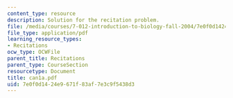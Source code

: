 ```yaml
---
content_type: resource
description: Solution for the recitation problem.
file: /media/courses/7-012-introduction-to-biology-fall-2004/7e0f0d1424e9671f83af7e3c9f5438d3_can1a.pdf
file_type: application/pdf
learning_resource_types:
- Recitations
ocw_type: OCWFile
parent_title: Recitations
parent_type: CourseSection
resourcetype: Document
title: can1a.pdf
uid: 7e0f0d14-24e9-671f-83af-7e3c9f5438d3
---
```

